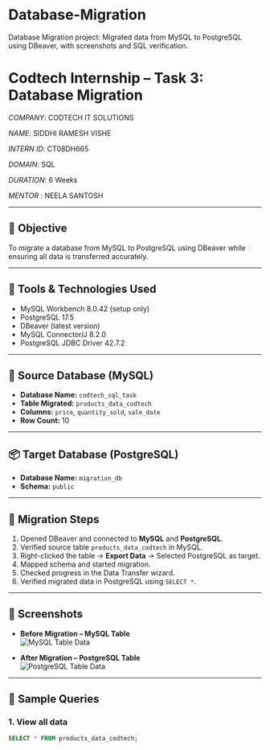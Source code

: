 # Database-Migration
 Database Migration project: Migrated data from MySQL to PostgreSQL using DBeaver, with screenshots and SQL verification.

# Codtech Internship – Task 3: Database Migration

*COMPANY*: CODTECH IT SOLUTIONS

*NAME*: SIDDHI RAMESH VISHE

*INTERN ID*: CT08DH665

*DOMAIN*: SQL

*DURATION*: 6 Weeks

*MENTOR* : NEELA SANTOSH

---

## 📌 Objective
To migrate a database from MySQL to PostgreSQL using DBeaver while ensuring all data is transferred accurately.

---

## 🔧 Tools & Technologies Used
- MySQL Workbench 8.0.42 (setup only)
- PostgreSQL 17.5
- DBeaver (latest version)
- MySQL Connector/J 8.2.0
- PostgreSQL JDBC Driver 42.7.2

---

## 📂 Source Database (MySQL)
- **Database Name:** `codtech_sql_task`  
- **Table Migrated:** `products_data_codtech`  
- **Columns:** `price`, `quantity_sold`, `sale_date`  
- **Row Count:** 10  

---

## 📦 Target Database (PostgreSQL)
- **Database Name:** `migration_db`  
- **Schema:** `public`  

---

## 🔁 Migration Steps
1. Opened DBeaver and connected to **MySQL** and **PostgreSQL**.  
2. Verified source table `products_data_codtech` in MySQL.  
3. Right-clicked the table → **Export Data** → Selected PostgreSQL as target.  
4. Mapped schema and started migration.  
5. Checked progress in the Data Transfer wizard.  
6. Verified migrated data in PostgreSQL using `SELECT *`.  

---

## 📸 Screenshots
- **Before Migration – MySQL Table**  
  ![MySQL Table Data](screenshots/mysql_table_data.png)  

- **After Migration – PostgreSQL Table**  
  ![PostgreSQL Table Data](screenshots/postgresql_data_view.png)  

---

## 📝 Sample Queries

### 1. View all data
```sql
SELECT * FROM products_data_codtech;
